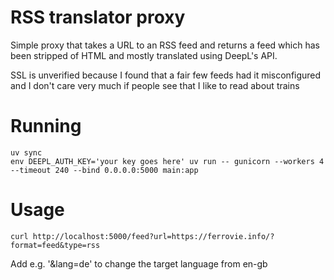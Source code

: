 # RSS translator proxy

Simple proxy that takes a URL to an RSS feed and returns a feed which has been stripped of HTML and mostly translated using DeepL's API.

SSL is unverified because I found that a fair few feeds had it misconfigured and I don't care very much if people see that I like to read about trains

# Running

```
uv sync
env DEEPL_AUTH_KEY='your key goes here' uv run -- gunicorn --workers 4 --timeout 240 --bind 0.0.0.0:5000 main:app
```

# Usage

```
curl http://localhost:5000/feed?url=https://ferrovie.info/?format=feed&type=rss
```

Add e.g. '&lang=de' to change the target language from en-gb
